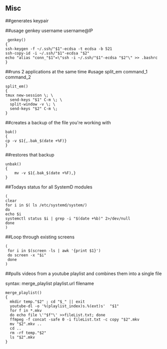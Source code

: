 

<h2>Misc</h2>
##generates keypair

##usage genkey username username@IP

```
 genkey()
{
ssh-keygen -f ~/.ssh/"$1"-ecdsa -t ecdsa -b 521
ssh-copy-id -i ~/.ssh/"$1"-ecdsa "$2"
echo "alias "conn_"$1"=\"ssh -i ~/.ssh/"$1"-ecdsa "$2"\" >> .bashrc
}
```


##runs 2 applications at the same time
#usage split_em command_1 command_2
```
split_em()
{
tmux new-session \; \
  send-keys "$1" C-m \; \
  split-window -v \; \
  send-keys "$2" C-m \;
}
```

##creates a backup of the file you're working with
```
bak()
{
cp -v $1{,.bak_$(date +%F)}
}
```
##restores that backup
```
unbak()
{
	mv -v $1{.bak_$(date +%F),}
}
```

##Todays status for all SystemD modules
```
(
clear
for i in $( ls /etc/systemd/system/) 
do 
echo $i
systemctl status $i | grep -i "$(date +%b)" 2>/dev/null
done
)
```


##Loop through existing screens 
```
(
 for i in $(screen -ls | awk '{print $1}') 
 do screen -x "$i"
 done
)
 ```
 
 
##pulls videos from a youtube playlist and combines them into a single file

syntax: merge_playlist playlist.url filename

```
merge_playlist() 
{
  mkdir temp."$2" ; cd "$_" || exit
  youtube-dl -o '%(playlist_index)s.%(ext)s'  "$1"
  for f in *.mkv
  do echo file \'"$f"\' >>fileList.txt; done
  ffmpeg -f concat -safe 0 -i fileList.txt -c copy "$2".mkv
  mv "$2".mkv ..
  cd ..
  rm -rf temp."$2"
  ls "$2".mkv
}
```
